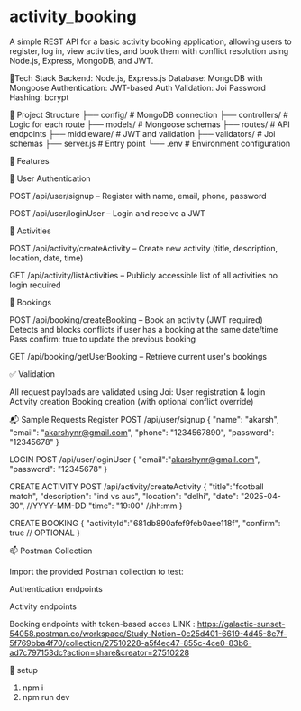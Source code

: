 # activity_booking
A simple REST API for a basic activity booking application, allowing users to register, log in, view activities, and book them with conflict resolution using Node.js, Express, MongoDB, and JWT.

🔧Tech Stack
Backend: Node.js, Express.js
Database: MongoDB with Mongoose
Authentication: JWT-based Auth
Validation: Joi
Password Hashing: bcrypt

📂 Project Structure
├── config/             # MongoDB connection
├── controllers/        # Logic for each route
├── models/             # Mongoose schemas
├── routes/             # API endpoints
├── middleware/         # JWT and validation
├── validators/         # Joi schemas
├── server.js           # Entry point
└── .env                # Environment configuration

🚀 Features

👤 User Authentication

POST /api/user/signup – Register with name, email, phone, password

POST /api/user/loginUser – Login and receive a JWT

🎯 Activities

POST /api/activity/createActivity – Create new activity (title, description, location, date, time)

GET /api/activity/listActivities – Publicly accessible list of all activities no login required

📅 Bookings

POST /api/booking/createBooking – Book an activity (JWT required)
Detects and blocks conflicts if user has a booking at the same date/time
Pass confirm: true to update the previous booking

GET /api/booking/getUserBooking – Retrieve current user's bookings

✅ Validation

All request payloads are validated using Joi:
User registration & login
Activity creation
Booking creation (with optional conflict override)

📬 Sample Requests
Register
POST /api/user/signup
{
    "name": "akarsh",
    "email": "akarshynr@gmail.com",
    "phone": "1234567890",
    "password": "12345678"
}

LOGIN
POST /api/user/loginUser
{
    "email":"akarshynr@gmail.com",
    "password": "12345678"
}

CREATE ACTIVITY
POST /api/activity/createActivity
{
    "title":"football match",
    "description": "ind vs aus",
    "location": "delhi",
    "date": "2025-04-30", //YYYY-MM-DD
    "time": "19:00" //hh:mm
}

CREATE BOOKING
{
    "activityId":"681db890afef9feb0aee118f",
    "confirm": true // OPTIONAL
}


📫 Postman Collection

Import the provided Postman collection to test:

Authentication endpoints

Activity endpoints

Booking endpoints with token-based acces 
LINK : https://galactic-sunset-54058.postman.co/workspace/Study-Notion~0c25d401-6619-4d45-8e7f-5f769bba4f70/collection/27510228-a5f4ec47-855c-4ce0-83b6-ad7c797153dc?action=share&creator=27510228


📌 setup
1) npm i
2) npm run dev
